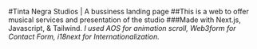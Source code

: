 #Tinta Negra Studios | A bussiness landing page
##This is a web to offer musical services and presentation of the studio
###Made with Next.js, Javascript, & Tailwind.
*I used AOS for animation scroll, Web3form for Contact Form, i18next for Internationalization.*
